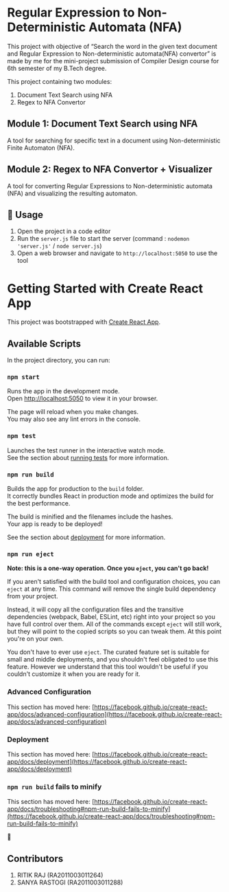 # Regular Expression to Non-Deterministic Automata (NFA)
This project with objective of “Search the word in the given text document and Regular Expression to Non-deterministic automata(NFA) convertor” is made by me for the mini-project submission of Compiler Design course for 6th semester of my B.Tech degree.

This project containing two modules:

1.  Document Text Search using NFA 
2.  Regex to NFA Convertor

Module 1: Document Text Search using NFA
-------------------------------------------
A tool for searching for specific text in a document using Non-deterministic Finite Automaton (NFA).

Module 2: Regex to NFA Convertor + Visualizer
----------------------------------------------
A tool for converting Regular Expressions to Non-deterministic automata (NFA) and visualizing the resulting automaton.


🔧 Usage
--------

1.  Open the project in a code editor
2.  Run the `server.js` file to start the server (command : `nodemon 'server.js'` / `node server.js`)
3.  Open a web browser and navigate to `http://localhost:5050` to use the tool

# Getting Started with Create React App

This project was bootstrapped with [Create React App](https://github.com/facebook/create-react-app).

## Available Scripts

In the project directory, you can run:

### `npm start`

Runs the app in the development mode.\
Open [http://localhost:5050](http://localhost:5050) to view it in your browser.

The page will reload when you make changes.\
You may also see any lint errors in the console.

### `npm test`

Launches the test runner in the interactive watch mode.\
See the section about [running tests](https://facebook.github.io/create-react-app/docs/running-tests) for more information.

### `npm run build`

Builds the app for production to the `build` folder.\
It correctly bundles React in production mode and optimizes the build for the best performance.

The build is minified and the filenames include the hashes.\
Your app is ready to be deployed!

See the section about [deployment](https://facebook.github.io/create-react-app/docs/deployment) for more information.

### `npm run eject`

**Note: this is a one-way operation. Once you `eject`, you can't go back!**

If you aren't satisfied with the build tool and configuration choices, you can `eject` at any time. This command will remove the single build dependency from your project.

Instead, it will copy all the configuration files and the transitive dependencies (webpack, Babel, ESLint, etc) right into your project so you have full control over them. All of the commands except `eject` will still work, but they will point to the copied scripts so you can tweak them. At this point you're on your own.

You don't have to ever use `eject`. The curated feature set is suitable for small and middle deployments, and you shouldn't feel obligated to use this feature. However we understand that this tool wouldn't be useful if you couldn't customize it when you are ready for it.

### Advanced Configuration

This section has moved here: [https://facebook.github.io/create-react-app/docs/advanced-configuration](https://facebook.github.io/create-react-app/docs/advanced-configuration)

### Deployment

This section has moved here: [https://facebook.github.io/create-react-app/docs/deployment](https://facebook.github.io/create-react-app/docs/deployment)

### `npm run build` fails to minify

This section has moved here: [https://facebook.github.io/create-react-app/docs/troubleshooting#npm-run-build-fails-to-minify](https://facebook.github.io/create-react-app/docs/troubleshooting#npm-run-build-fails-to-minify)


🤝 <h2>Contributors</h2>
1. RITIK RAJ (RA2011003011264)
2. SANYA RASTOGI (RA2011003011288)
